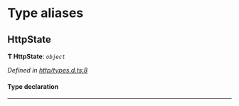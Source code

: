 

# Type aliases

<a id="httpstate"></a>

##  HttpState

**Ƭ HttpState**: *`object`*

*Defined in [http/types.d.ts:8](https://github.com/polkadot-js/api/blob/8840f33/packages/api-provider/src/http/types.d.ts#L8)*

#### Type declaration

___

